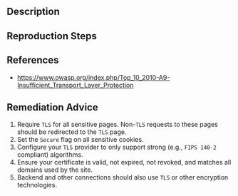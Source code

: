 ## Description


## Reproduction Steps


## References

- https://www.owasp.org/index.php/Top_10_2010-A9-Insufficient_Transport_Layer_Protection


## Remediation Advice

1. Require `TLS` for all sensitive pages. Non-`TLS` requests to these pages should be redirected to the `TLS` page.
2. Set the `Secure` flag on all sensitive cookies.
3. Configure your `TLS` provider to only support strong (e.g., `FIPS 140-2` compliant) algorithms.
4. Ensure your certificate is valid, not expired, not revoked, and matches all domains used by the site.
5. Backend and other connections should also use `TLS` or other encryption technologies.

